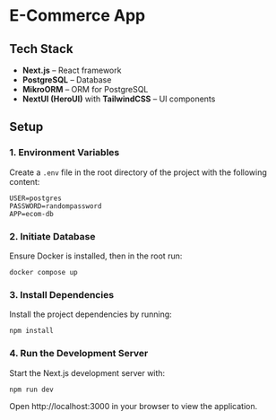 # E-Commerce App

## Tech Stack
- **Next.js** – React framework
- **PostgreSQL** – Database
- **MikroORM** – ORM for PostgreSQL
- **NextUI (HeroUI)** with **TailwindCSS** – UI components

## Setup

### 1. Environment Variables

Create a `.env` file in the root directory of the project with the following content:
```env
USER=postgres
PASSWORD=randompassword
APP=ecom-db
```

### 2. Initiate Database

Ensure Docker is installed, then in the root run:
```docker
docker compose up
```

### 3. Install Dependencies

Install the project dependencies by running:
```npm
npm install
```

### 4. Run the Development Server

Start the Next.js development server with:

```dev
npm run dev
```
Open http://localhost:3000 in your browser to view the application.

